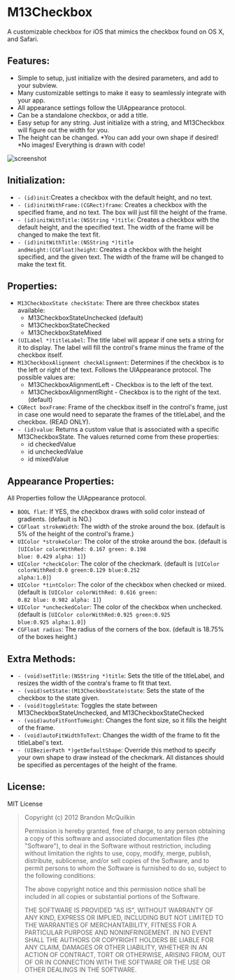 M13Checkbox
============

A customizable checkbox for iOS that mimics the checkbox found on OS X, and Safari.

Features:
----------
* Simple to setup, just initialize with the desired parameters, and add to your subview.
* Many customizable settings to make it easy to seamlessly integrate with your app.
* All appearance settings follow the UIAppearance protocol.
* Can be a standalone checkbox, or add a title.
* Easy setup for any string. Just initialize with a string, and M13Checkbox will figure out the width for you.
* The height can be changed.
*You can add your own shape if desired!
*No images! Everything is drawn with code!

![screenshot](https://raw.github.com/Marxon13/M13Checkbox/master/Screenshot.png "screenshot") 

Initialization:
----------
* <code>- (id)init</code>:Creates a checkbox with the default height, and no text.
* <code>- (id)initWithFrame:(CGRect)frame</code>: Creates a checkbox with the specified frame, and no text. The box will just fill the height of the frame.
* <code>- (id)initWithTitle:(NSString *)title</code>: Creates a checkbox with the default height, and the specified text. The width of the frame will be changed to make the text fit.
* <code>- (id)initWithTitle:(NSString *)title andHeight:(CGFloat)height</code>: Creates a checkbox with the height specified, and the given text. The width of the frame will be changed to make the text fit.

Properties:
-----------
* <code>M13CheckboxState checkState</code>: There are three checkbox states available:
    * M13CheckboxStateUnchecked (default)
    * M13CheckboxStateChecked
    * M13CheckboxStateMixed
* <code>(UILabel *)titleLabel</code>: The title label will appear if one sets a string for it to display. The label will fill the control's frame minus the frame of the checkbox itself.
* <code>M13CheckboxAlignment checkAlignment</code>: Determines if the checkbox is to the left or right of the text. Follows the UIAppearance protocol. The possible values are:
    * M13CheckboxAlignmentLeft - Checkbox is to the left of the text.
    * M13CheckboxAlignmentRight - Checkbox is to the right of the text. (default)
* <code>CGRect boxFrame</code>: Frame of the checkbox itself in the control's frame, just in case one would need to separate the frames of the titleLabel, and the checkbox. (READ ONLY).
* <code>- (id)value</code>: Returns a custom value that is associated with a specific M13CheckboxState. The values returned come from these properties:
    * id checkedValue
    * id uncheckedValue
    * id mixedValue

Appearance Properties:
-----------------------
All Properties follow the UIAppearance protocol.

* <code>BOOL flat</code>: If YES, the checkbox draws with solid color instead of gradients. (default is NO.)
* <code>CGFloat strokeWidth</code>: The width of the stroke around the box. (default is 5% of the height of the control's frame.)
* <code>UIColor *strokeColor</code>: The color of the stroke around the box. (default is <code>[UIColor colorWithRed: 0.167 green: 0.198 blue: 0.429 alpha: 1]</code>)
* <code>UIColor *checkColor</code>: The color of the checkmark. (default is <code>[UIColor colorWithRed:0.0 green:0.129 blue:0.252 alpha:1.0]</code>)
* <code>UIColor *tintColor</code>: The color of the checkbox when checked or mixed. (default is <code>[UIColor colorWithRed: 0.616 green: 0.82 blue: 0.982 alpha: 1]</code>)
* <code>UIColor *uncheckedColor</code>: The color of the checkbox when unchecked. (default is <code>[UIColor colorWithRed:0.925 green:0.925 blue:0.925 alpha:1.0]</code>)
* <code>CGFloat radius</code>: The radius of the corners of the box. (default is 18.75% of the boxes height.)

Extra Methods:
-------------
* <code>- (void)setTitle:(NSString *)title</code>: Sets the title of the titleLabel, and resizes the width of the contra's frame to fit that text.
* <code>- (void)setState:(M13CheckboxState)state</code>: Sets the state of the checkbox to the state given.
* <code>- (void)toggleState</code>: Toggles the state between M13CheckboxStateUnchecked, and M13CheckboxStateChecked
* <code>- (void)autoFitFontToHeight</code>: Changes the font size, so it fills the height of the frame.
* <code>- (void)autoFitWidthToText</code>: Changes the width of the frame to fit the titleLabel's text.
* <code>- (UIBezierPath *)getDefaultShape</code>: Override this method to specify your own shape to draw instead of the checkmark. All distances should be specified as percentages of the height of the frame.

License:
--------
MIT License

> Copyright (c) 2012 Brandon McQuilkin
> 
> Permission is hereby granted, free of charge, to any person obtaining 
>a copy of this software and associated documentation files (the  
>"Software"), to deal in the Software without restriction, including 
>without limitation the rights to use, copy, modify, merge, publish, 
>distribute, sublicense, and/or sell copies of the Software, and to 
>permit persons to whom the Software is furnished to do so, subject to  
>the following conditions:
> 
> The above copyright notice and this permission notice shall be 
>included in all copies or substantial portions of the Software.
> 
> THE SOFTWARE IS PROVIDED "AS IS", WITHOUT WARRANTY OF ANY KIND, 
>EXPRESS OR IMPLIED, INCLUDING BUT NOT LIMITED TO THE WARRANTIES OF 
>MERCHANTABILITY, FITNESS FOR A PARTICULAR PURPOSE AND NONINFRINGEMENT. 
>IN NO EVENT SHALL THE AUTHORS OR COPYRIGHT HOLDERS BE LIABLE FOR ANY 
>CLAIM, DAMAGES OR OTHER LIABILITY, WHETHER IN AN ACTION OF CONTRACT, 
>TORT OR OTHERWISE, ARISING FROM, OUT OF OR IN CONNECTION WITH THE 
>SOFTWARE OR THE USE OR OTHER DEALINGS IN THE SOFTWARE.


 